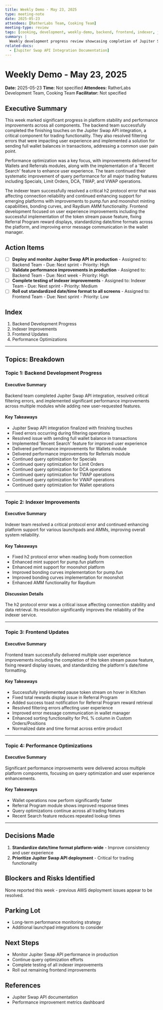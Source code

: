 ```yaml
---
title: Weekly Demo - May 23, 2025
type: meeting-note
date: 2025-05-23
attendees: [RatherLabs Team, Cooking Team]
meeting-type: review
tags: [cooking, development, weekly-demo, backend, frontend, indexer, jupiter-integration]
summary: |
  Weekly development progress review showcasing completion of Jupiter Swap API integration, resolution of filtering errors, performance improvements for Wallets and Referrals, and significant query optimizations across trading features. Frontend team standardized date/time formats, improved error messaging, and completed the token stream pause feature. Indexer resolved critical h2 protocol errors and continued enhancing launchpad support.
related-docs:
  - [Jupiter Swap API Integration Documentation]
---
```


# Weekly Demo - May 23, 2025

**Date:** 2025-05-23
**Time:** Not specified
**Attendees:** RatherLabs Development Team, Cooking Team
**Facilitator:** Not specified

## Executive Summary

This week marked significant progress in platform stability and performance improvements across all components. The backend team successfully completed the finishing touches on the Jupiter Swap API integration, a critical component for trading functionality. They also resolved filtering errors that were impacting user experience and implemented a solution for sending full wallet balances in transactions, addressing a common user pain point.

Performance optimization was a key focus, with improvements delivered for Wallets and Referrals modules, along with the implementation of a 'Recent Search' feature to enhance user experience. The team continued their systematic improvement of query performance for all major trading features including Specials, Limit Orders, DCA, TWAP, and VWAP operations.

The indexer team successfully resolved a critical h2 protocol error that was affecting connection reliability and continued enhancing support for emerging platforms with improvements to pump.fun and moonshot minting capabilities, bonding curves, and Raydium AMM functionality. Frontend development focused on user experience improvements including the successful implementation of the token stream pause feature, fixing Referral Program reward displays, standardizing date/time formats across the platform, and improving error message communication in the wallet manager.

## Action Items

- [ ] **Deploy and monitor Jupiter Swap API in production** - Assigned to: Backend Team - Due: Next sprint - Priority: High
- [ ] **Validate performance improvements in production** - Assigned to: Backend Team - Due: Next week - Priority: High
- [ ] **Complete testing of indexer improvements** - Assigned to: Indexer Team - Due: Next sprint - Priority: Medium
- [ ] **Roll out standardized date/time format to all screens** - Assigned to: Frontend Team - Due: Next sprint - Priority: Low

## Index

1. Backend Development Progress
2. Indexer Improvements
3. Frontend Updates
4. Performance Optimizations

---

## Topics: Breakdown

### Topic 1: Backend Development Progress

#### Executive Summary
Backend team completed Jupiter Swap API integration, resolved critical filtering errors, and implemented significant performance improvements across multiple modules while adding new user-requested features.

#### Key Takeaways
- Jupiter Swap API integration finalized with finishing touches
- Fixed errors occurring during filtering operations
- Resolved issue with sending full wallet balance in transactions
- Implemented 'Recent Search' feature for improved user experience
- Delivered performance improvements for Wallets module
- Delivered performance improvements for Referrals module
- Continued query optimization for Specials
- Continued query optimization for Limit Orders
- Continued query optimization for DCA operations
- Continued query optimization for TWAP operations
- Continued query optimization for VWAP operations
- Continued query optimization for Wallet operations

---

### Topic 2: Indexer Improvements

#### Executive Summary
Indexer team resolved a critical protocol error and continued enhancing platform support for various launchpads and AMMs, improving overall system reliability.

#### Key Takeaways
- Fixed h2 protocol error when reading body from connection
- Enhanced mint support for pump.fun platform
- Enhanced mint support for moonshot platform
- Improved bonding curves implementation for pump.fun
- Improved bonding curves implementation for moonshot
- Enhanced AMM functionality for Raydium

#### Discussion Details
The h2 protocol error was a critical issue affecting connection stability and data retrieval. Its resolution significantly improves the reliability of the indexer service.

---

### Topic 3: Frontend Updates

#### Executive Summary
Frontend team successfully delivered multiple user experience improvements including the completion of the token stream pause feature, fixing reward display issues, and standardizing the platform's date/time formatting.

#### Key Takeaways
- Successfully implemented pause token stream on hover in Kitchen
- Fixed total rewards display issue in Referral Program
- Added success toast notification for Referral Program reward retrieval
- Resolved filtering errors affecting user experience
- Improved error message communication in wallet manager
- Enhanced sorting functionality for PnL % column in Custom Orders/Positions
- Normalized date and time format across entire product

---

### Topic 4: Performance Optimizations

#### Executive Summary
Significant performance improvements were delivered across multiple platform components, focusing on query optimization and user experience enhancements.

#### Key Takeaways
- Wallet operations now perform significantly faster
- Referral Program module shows improved response times
- Query optimizations continue across all trading features
- Recent Search feature reduces repeated lookup times

---

## Decisions Made

1. **Standardize date/time format platform-wide** - Improve consistency and user experience
2. **Prioritize Jupiter Swap API deployment** - Critical for trading functionality

## Blockers and Risks Identified

None reported this week - previous AWS deployment issues appear to be resolved.

## Parking Lot

- Long-term performance monitoring strategy
- Additional launchpad integrations to consider

## Next Steps

- Monitor Jupiter Swap API performance in production
- Continue query optimization efforts
- Complete testing of all indexer improvements
- Roll out remaining frontend improvements

## References

- Jupiter Swap API documentation
- Performance improvement metrics dashboard